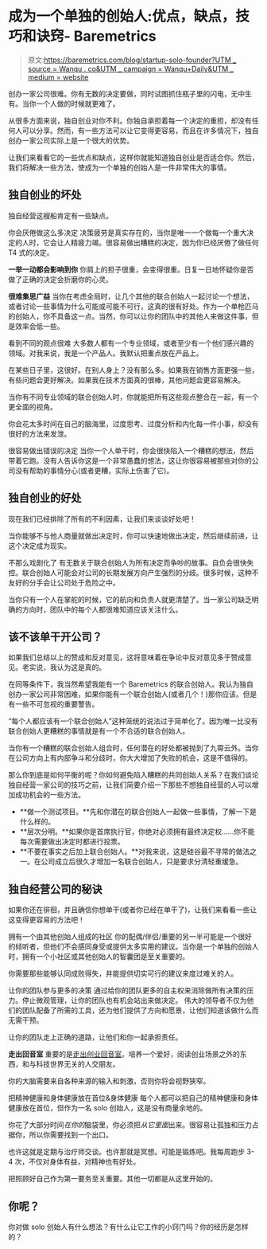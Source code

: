 # 成为一个单独的创始人:优点，缺点，技巧和诀窍- Baremetrics

> 原文:[https://baremetrics.com/blog/startup-solo-founder?UTM _ source = Wanqu . co&UTM _ campaign = Wanqu+Daily&UTM _ medium = website](https://baremetrics.com/blog/startup-solo-founder?utm_source=wanqu.co&utm_campaign=Wanqu+Daily&utm_medium=website)

创办一家公司很难。你有无数的决定要做，同时试图抓住瓶子里的闪电，无中生有。当你一个人做的时候就更难了。

从很多方面来说，独自创业对你不利。你独自承担着每一个决定的重担，却没有任何人可以分享。然而，有一些方法可以让它变得更容易，而且在许多情况下，独自创办一家公司实际上是一个很大的优势。

让我们来看看它的一些优点和缺点，这样你就能知道独自创业是否适合你。然后，我们将解决一些方法，使成为一个单独的创始人是一件非常伟大的事情。

## 独自创业的坏处

独自经营这艘船肯定有一些缺点。

你会厌倦做这么多决定
决策疲劳是真实存在的，当你是唯一一个做每一个重大决定的人时，它会让人精疲力竭。很容易做出糟糕的决定，因为你已经厌倦了做任何 T4 式的决定。

**一举一动都会影响到你**
你肩上的担子很重，会变得很重。日复一日地怀疑你是否做了正确的决定会折磨你的心灵。

**很难集思广益**
当你在考虑全局时，让几个其他的联合创始人一起讨论一个想法，或者讨论一些事情为什么可能或可能不可行，这真的很有好处。作为一个单枪匹马的创始人，你不具备这一点。当然，你可以让你的团队中的其他人来做这件事，但是效率会低一些。

看到不同的观点很难
大多数人都有一个专业领域，或者至少有一个他们感兴趣的领域。对我来说，我是一个产品人。我默认把重点放在产品上。

在某些日子里，这很好。在别人身上？没有那么多。如果我在销售方面更强一些，有些问题会更好解决。如果我在技术方面真的很棒，其他问题会更容易解决。

当你有不同专业领域的联合创始人时，你就能把所有这些观点整合在一起，有一个更全面的视角。

你会花太多时间在自己的脑海里，过度思考、过度分析和内化每一件小事，却没有很好的方法来发泄。

很容易做出错误的决定
当你一个人单干时，你会很快陷入一个糟糕的想法，然后带着它跑。没有人告诉你这是一个非常愚蠢的想法，这让你很容易被那些对你的公司没有帮助的事情分心(或者更糟，实际上伤害了它)。

## 独自创业的好处

现在我们已经排除了所有的不利因素，让我们来谈谈好处吧！

当你能够不与他人商量就做出决定时，你可以快速地做出决定，然后继续前进，让这个决定成为现实。

不那么戏剧化了
有无数关于联合创始人为所有决定而争吵的故事。自负会很快失控。联合创始人可能会对公司的长期发展方向产生强烈的分歧。很多时候，这种不友好的分手会让公司处于危险之中。

当你只有一个人在掌舵的时候，它的航向和负责人就更清楚了。当一家公司缺乏明确的方向时，团队中的每个人都很难知道应该关注什么。

## 该不该单干开公司？

如果我们总结以上的赞成和反对意见，这将意味着在争论中反对意见多于赞成意见。老实说，我认为这是真的。

在同等条件下，我当然希望我能有一个 Baremetrics 的联合创始人。我认为独自创办一家公司非常困难，如果你能有一个联合创始人(或者几个！)那你应该。但是有一些不可忽视的重要警告。

“每个人都应该有一个联合创始人”这种笼统的说法过于简单化了。因为唯一比没有联合创始人更糟糕的事情就是有一个不合适的联合创始人。

当你有一个糟糕的联合创始人组合时，任何潜在的好处都被抛到了九霄云外。当你在公司方向上有内部争斗和分歧时，你大大增加了失败的机会，这是不值得的。

那么你到底是如何平衡的呢？你如何避免陷入糟糕的共同创始人关系？在我们谈论独自经营一家公司的技巧之前，让我们简要介绍一下那些不想独自经营的人可以增加成功机会的一些方法。

*   **做一个测试项目。**先和你潜在的联合创始人一起做一些事情，了解一下是什么样的。
*   **层次分明。**如果你是首席执行官，你绝对必须拥有最终决定权……你不能每次需要做出决定时都进行投票。
*   **不要在事实之后加上联合创始人。**对我来说，这是硅谷最不寻常的做法之一。在公司成立后很久才增加一名联合创始人，只是要求分清轻重缓急。

## 独自经营公司的秘诀

如果你还在徘徊，并且确信你想单干(或者你已经在单干了)，让我们来看看一些让这变得更容易的方法吧！

拥有一个由其他创始人组成的社区
你的配偶/伴侣/重要的另一半可能是一个很好的倾听者，但他们不会感同身受或提供太多实用的建议。当你是一个单独的创始人时，拥有一个小社区或其他创始人的智囊团是至关重要的。

你需要那些能够认同成败得失，并能提供切实可行的建议来度过难关的人。

让你的团队参与更多的决策
通过给你的团队更多的自主权来消除做所有决策的压力。停止微观管理，让你的团队也有机会站出来做决定。
伟大的领导者不仅为他们的团队配备了所需的工具，还为他们提供了方向和愿景，让他们知道该做什么而无需干预。

让你的团队走上正确的道路，让他们和你一起承担责任。

**走出回音室**
重要的是[走出创业回音室](https://baremetrics.com/blog/startup-echo-chamber-making-deaf)。培养一个爱好，阅读创业场景之外的东西，和与科技世界无关的人交朋友。

你的大脑需要来自各种来源的输入和刺激，否则你将会视野狭窄。

把精神健康和身体健康放在首位&身体健康
每个人都可以把自己的精神健康和身体健康放在首位，但作为一名 solo 创始人，这是没有商量余地的。

你花了大部分时间*在你的*脑袋里，你必须把*从它里面*出来。很容易让孤独和压力占据你，所以你需要找到一个出口。

也许这就是定期与治疗师交谈。也许那就是冥想。可能是锻炼吧。我每周跑步 3-4 次，不仅对身体有益，对精神也有好处。

把照顾好自己作为第一要务至关重要。其他一切都是从这里开始的。

## 你呢？

你对做 solo 创始人有什么想法？有什么让它工作的小窍门吗？你的经历是怎样的？
